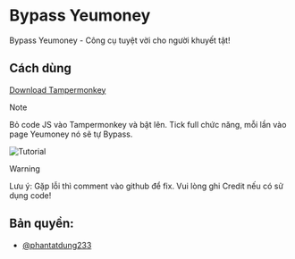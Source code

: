 
# Bypass Yeumoney

Bypass Yeumoney - Công cụ tuyệt vời cho người khuyết tật!


## Cách dùng

[Download Tampermonkey](https://chromewebstore.google.com/detail/tampermonkey/dhdgffkkebhmkfjojejmpbldmpobfkfo)

> [!NOTE]
> Bỏ code JS vào Tampermonkey và bật lên. Tick full chức năng, mỗi lần vào page Yeumoney nó sẽ tự Bypass.


![Tutorial](https://img.upanh.tv/2025/03/10/Screenshot-2025-03-10-195639.png)


> [!WARNING]
Lưu ý: Gặp lỗi thì comment vào github để fix. Vui lòng ghi Credit nếu có sử dụng code!


## Bản quyền:
- [@phantatdung233](https://www.github.com/phantatdung233)


